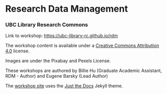 # Research Data Management
### UBC Library Research Commons
Link to workshop: https://ubc-library-rc.github.io/rdm

The workshop content is available under a [Creative Commons Attribution 4.0](https://creativecommons.org/licenses/by/4.0) license.

Images are under the Pixabay and Pexels License.

These workshops are authored by Billie Hu (Graduate Academic Assistant, RDM - Author) and Eugene Barsky (Lead Author)

The [workshop site](https://ubc-library-rc.github.io/rdm/) uses the [Just the Docs](https://github.com/pmarsceill/just-the-docs) Jekyll theme.
